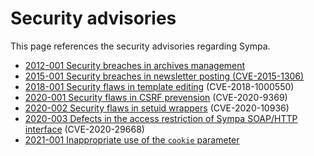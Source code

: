 Security advisories
===================

This page references the security advisories regarding Sympa.

  - [2012-001 Security breaches in archives management](2012-001.md)
  - [2015-001 Security breaches in newsletter posting (CVE-2015-1306)](2015-001.md)
  - [2018-001 Security flaws in template editing](2018-001.md) (CVE-2018-1000550)
  - [2020-001 Security flaws in CSRF prevension](2020-001.md) (CVE-2020-9369)
  - [2020-002 Security flaws in setuid wrappers](2020-002.md) (CVE-2020-10936)
  - [2020-003 Defects in the access restriction of Sympa SOAP/HTTP interface](2020-003.md) (CVE-2020-29668)
  - [2021-001 Inappropriate use of the `cookie` parameter](2021-001.md)
